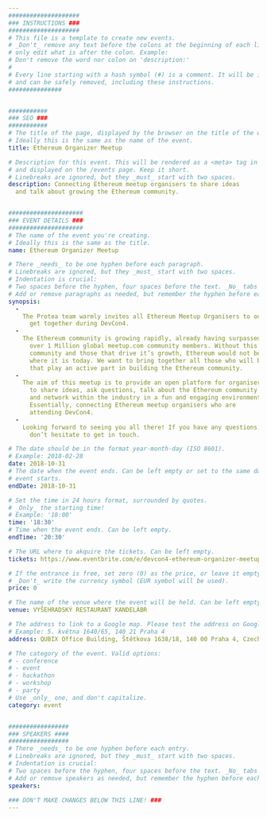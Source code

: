 ```yaml
---
####################
### INSTRUCTIONS ###
####################
# This file is a template to create new events.
# _Don't_ remove any text before the colons at the beginning of each line,
# only edit what is after the colon. Example:
# Don't remove the word nor colon on 'description:'
#
# Every line starting with a hash symbol (#) is a comment. It will be ignored
# and can be safely removed, including these instructions.
###############


###########
### SEO ###
###########
# The title of the page, displayed by the browser on the title of the window.
# Ideally this is the same as the name of the event.
title: Ethereum Organizer Meetup

# Description for this event. This will be rendered as a <meta> tag in the HTML,
# and displayed on the /events page. Keep it short.
# Linebreaks are ignored, but they _must_ start with two spaces.
description: Connecting Ethereum meetup organisers to share ideas
  and talk about growing the Ethereum community.


#####################
### EVENT DETAILS ###
#####################
# The name of the event you're creating.
# Ideally this is the same as the title.
name: Ethereum Organizer Meetup

# There _needs_ to be one hyphen before each paragraph.
# Linebreaks are ignored, but they _must_ start with two spaces.
# Indentation is crucial:
# Two spaces before the hyphen, four spaces before the text. _No_ tabs allowed.
# Add or remove paragraphs as needed, but remember the hyphen before each entry.
synopsis:
  -
    The Protea team warmly invites all Ethereum Meetup Organisers to our 
      get together during DevCon4.
  -
    The Ethereum community is growing rapidly, already having surpassed 
      over 1 Million global meetup.com community members. Without this 
      community and those that drive it’s growth, Ethereum would not be 
      where it is today. We want to bring together all those who will be in town
      that play an active part in building the Ethereum community.
  -
    The aim of this meetup is to provide an open platform for organisers 
      to share ideas, ask questions, talk about the Ethereum community 
      and network within the industry in a fun and engaging environment. 
      Essentially, connecting Ethereum meetup organisers who are 
      attending DevCon4.
  -
    Looking forward to seeing you all there! If you have any questions, 
      don’t hesitate to get in touch.

# The date should be in the format year-month-day (ISO 8601).
# Example: 2018-02-28
date: 2018-10-31
# The date when the event ends. Can be left empty or set to the same day the
# event starts.
endDate: 2018-10-31

# Set the time in 24 hours format, surrounded by quotes.
# _Only_ the starting time!
# Example: '18:00'
time: '18:30'
# Time when the event ends. Can be left empty.
endTime: '20:30'

# The URL where to akquire the tickets. Can be left empty.
tickets: https://www.eventbrite.com/e/devcon4-ethereum-organizer-meetup-tickets-49469283960

# If the entrance is free, set zero (0) as the price, or leave it empty.
# _Don't_ write the currency symbol (EUR symbol will be used).
price: 0

# The name of the venue where the event will be held. Can be left empty.
venue: VYŠEHRADSKÝ RESTAURANT KANDELÁBR

# The address to link to a Google map. Please test the address on Google Maps.
# Example: 5. května 1640/65, 140 21 Praha 4
address: QUBIX Office Building, Štětkova 1638/18, 140 00 Praha 4, Czechia

# The category of the event. Valid options:
# - conference
# - event
# - hackathon
# - workshop
# - party
# Use _only_ one, and don't capitalize.
category: event


#################
### SPEAKERS ####
#################
# There _needs_ to be one hyphen before each entry.
# Linebreaks are ignored, but they _must_ start with two spaces.
# Indentation is crucial:
# Two spaces before the hyphen, four spaces before the text. _No_ tabs allowed.
# Add or remove speakers as needed, but remember the hyphen before each entry.
speakers:
 
### DON'T MAKE CHANGES BELOW THIS LINE! ###
---
```

<!-- ### DON'T MAKE CHANGES BELOW THIS LINE! ### -->

<Event-Content/>
